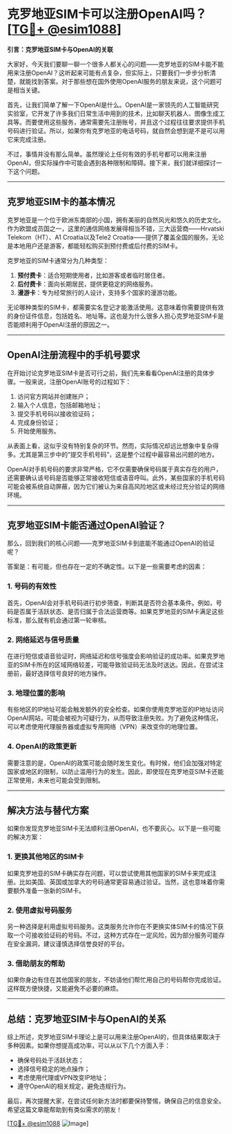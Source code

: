 # 克罗地亚SIM卡可以注册OpenAI吗？[[TG💪+ @esim1088](https://t.me/s/esim1088)]

**引言：克罗地亚SIM卡与OpenAI的关联**

大家好，今天我们要聊一聊一个很多人都关心的问题——克罗地亚的SIM卡能不能用来注册OpenAI？这听起来可能有点复杂，但实际上，只要我们一步步分析清楚，就能找到答案。对于那些想在国外使用OpenAI服务的朋友来说，这个问题可是相当关键。

首先，让我们简单了解一下OpenAI是什么。OpenAI是一家领先的人工智能研究实验室，它开发了许多我们日常生活中用到的技术，比如聊天机器人、图像生成工具等。而要使用这些服务，通常需要先注册账号，并且这个过程往往要求提供手机号码进行验证。所以，如果你有克罗地亚的电话号码，就自然会想到是不是可以用它来完成注册。

不过，事情并没有那么简单。虽然理论上任何有效的手机号都可以用来注册OpenAI，但实际操作中可能会遇到各种限制和障碍。接下来，我们就详细探讨一下这个问题。

---

## **克罗地亚SIM卡的基本情况**

克罗地亚是一个位于欧洲东南部的小国，拥有美丽的自然风光和悠久的历史文化。作为欧盟成员国之一，这里的通信网络发展得相当不错，三大运营商——Hrvatski Telekom（HT）、A1 Croatia以及Tele2 Croatia——提供了覆盖全国的服务。无论是本地用户还是游客，都能轻松购买到预付费或后付费的SIM卡。

克罗地亚的SIM卡通常分为几种类型：
1. **预付费卡**：适合短期使用者，比如游客或者临时居住者。
2. **后付费卡**：面向长期居民，提供更稳定的网络服务。
3. **漫游卡**：专为经常旅行的人设计，支持多个国家的漫游功能。

无论哪种类型的SIM卡，都需要实名登记才能激活使用。这意味着你需要提供有效的身份证件信息，包括姓名、地址等。这也是为什么很多人担心克罗地亚SIM卡是否能顺利用于OpenAI注册的原因之一。

---

## **OpenAI注册流程中的手机号要求**

在开始讨论克罗地亚SIM卡是否可行之前，我们先来看看OpenAI注册的具体步骤。一般来说，注册OpenAI账号的过程如下：

1. 访问官方网站并创建账户；
2. 输入个人信息，包括邮箱地址；
3. 提交手机号码以接收验证码；
4. 完成身份验证；
5. 开始使用服务。

从表面上看，这似乎没有特别复杂的环节。然而，实际情况却远比想象中复杂得多。尤其是第三步中的“提交手机号码”，这是整个过程中最容易出问题的地方。

OpenAI对手机号码的要求非常严格，它不仅需要确保号码属于真实存在的用户，还需要确认该号码是否能够正常接收短信或语音呼叫。此外，某些国家的手机号码可能会被系统自动屏蔽，因为它们被认为来自高风险地区或未经过充分验证的网络环境。

---

## **克罗地亚SIM卡能否通过OpenAI验证？**

那么，回到我们的核心问题——克罗地亚SIM卡到底能不能通过OpenAI的验证呢？

答案是：有可能，但也存在一定的不确定性。以下是一些需要考虑的因素：

### **1. 号码的有效性**
首先，OpenAI会对手机号码进行初步筛查，判断其是否符合基本条件。例如，号码是否属于活跃状态、是否归属于合法运营商等。如果克罗地亚的SIM卡满足这些标准，那么就有机会通过第一轮审核。

### **2. 网络延迟与信号质量**
在进行短信或语音验证时，网络延迟和信号强度会影响验证的成功率。如果克罗地亚的SIM卡所在的区域网络较差，可能导致验证码无法及时送达。因此，在尝试注册前，最好选择信号良好的地方操作。

### **3. 地理位置的影响**
有些地区的IP地址可能会触发额外的安全检查。如果你使用克罗地亚的IP地址访问OpenAI网站，可能会被视为可疑行为，从而导致注册失败。为了避免这种情况，可以考虑使用代理服务器或虚拟专用网络（VPN）来改变你的地理位置。

### **4. OpenAI的政策更新**
需要注意的是，OpenAI的政策可能会随时发生变化。有时候，他们会加强对特定国家或地区的限制，以防止滥用行为的发生。因此，即使现在克罗地亚SIM卡还能正常使用，未来也可能会受到限制。

---

## **解决方法与替代方案**

如果你发现克罗地亚SIM卡无法顺利注册OpenAI，也不要灰心。以下是一些可能的解决方案：

### **1. 更换其他地区的SIM卡**
如果克罗地亚的SIM卡确实存在问题，可以尝试使用其他国家的SIM卡来完成注册。比如美国、英国或加拿大的号码通常更容易通过验证。当然，这也意味着你需要额外准备一张新的SIM卡。

### **2. 使用虚拟号码服务**
另一种选择是利用虚拟号码服务。这类服务允许你在不更换实体SIM卡的情况下获取一个可接收验证码的号码。不过，这种方式存在一定风险，因为部分服务可能存在安全漏洞，建议谨慎选择信誉良好的平台。

### **3. 借助朋友的帮助**
如果你身边有住在其他国家的朋友，不妨请他们帮忙用自己的号码帮你完成验证。这样既方便快捷，又能避免不必要的麻烦。

---

## **总结：克罗地亚SIM卡与OpenAI的关系**

综上所述，克罗地亚SIM卡理论上是可以用来注册OpenAI的，但具体结果取决于多种因素。如果你想提高成功率，可以从以下几个方面入手：
- 确保号码处于活跃状态；
- 选择信号稳定的地点操作；
- 考虑使用代理或VPN改变IP地址；
- 遵守OpenAI的相关规定，避免违规行为。

最后，再次提醒大家，在尝试任何新方法时都要保持警惕，确保自己的信息安全。希望这篇文章能帮助到有类似需求的朋友！

[[TG💪+ @esim1088](https://t.me/s/esim1088) ![Image](https://i.postimg.cc/4NQfJmqS/Snipaste-2025-05-13-00-14-12.png)]
